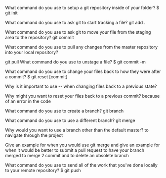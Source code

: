 What command do you use to setup a git repository inside of your folder?
$ git init

What command do you use to ask git to start tracking a file?
git add .


What command do you use to ask git to move your file from the staging area to the repository?
git commit 


What command do you use to pull any changes from the master repository into your local repository?

git pull
What command do you use to unstage a file?
$ git commit -m

What command do you use to change your files back to how they were after a commit?
$ git reset [commit]

Why is it important to use -- when changing files back to a previous state?


Why might you want to reset your files back to a previous commit?
because of an error in the code 


What command do you use to create a branch?
git branch

What command do you use to use a different branch?
git merge

Why would you want to use a branch other than the default master?
to navigate through the project

Give an example for when you would use git merge and give an example for when it would be better to submit a pull request to have your branch merged
to merge 2 commit  and to delete an obsolete branch

What command do you use to send all of the work that you've done locally to your remote repository?
$ git push
